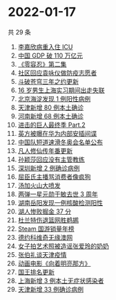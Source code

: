 # 2022-01-17

共 29 条

<!-- BEGIN -->
<!-- 最后更新时间 Mon Jan 17 2022 11:12:22 GMT+0800 (China Standard Time) -->

1. [李嘉欣病重入住 ICU](https://www.zhihu.com/search?q=李嘉欣)
1. [中国 GDP 破 110 万亿元](https://www.zhihu.com/search?q=GDP)
1. [《零容忍》第二集](https://www.zhihu.com/search?q=零容忍)
1. [社区回应袁咏仪做防疫志愿者](https://www.zhihu.com/search?q=袁咏仪)
1. [斗破苍穹三年之约更新](https://www.zhihu.com/search?q=斗破苍穹三年之约)
1. [16 岁男生上海实习期间出走失联](https://www.zhihu.com/search?q=男生实习期间出走失联)
1. [北京海淀发现 1 例阳性病例](https://www.zhihu.com/search?q=北京疫情)
1. [天津新增 80 例本土确诊](https://www.zhihu.com/search?q=天津疫情)
1. [河南新增 68 例本土确诊](https://www.zhihu.com/search?q=河南疫情)
1. [进击的巨人最终季 Part.2](https://www.zhihu.com/search?q=进击的巨人)
1. [英方被曝在华为内部安插间谍](https://www.zhihu.com/search?q=华为)
1. [中国队短道速滑冬奥会名单公布](https://www.zhihu.com/search?q=短道速滑名单)
1. [凡人修仙传年番更新](https://www.zhihu.com/search?q=凡人修仙传)
1. [孙颖莎回应没有主管教练](https://www.zhihu.com/search?q=孙颖莎)
1. [深圳新增 2 例确诊病例](https://www.zhihu.com/search?q=深圳疫情)
1. [屈臣氏主播骂消费者像疯狗](https://www.zhihu.com/search?q=屈臣氏)
1. [汤加火山大喷发](https://www.zhihu.com/search?q=汤加火山喷发)
1. [两弹一星元勋于敏去世 3 周年](https://www.zhihu.com/search?q=于敏去世3周年)
1. [湖南岳阳发现一例核酸检测阳性](https://www.zhihu.com/search?q=湖南疫情)
1. [湖人惨败掘金 37 分](https://www.zhihu.com/search?q=湖人)
1. [杜兰特伤退篮网胜鹈鹕](https://www.zhihu.com/search?q=篮网)
1. [Steam 国游销量年榜](https://www.zhihu.com/search?q=steam)
1. [德约科维奇无缘澳网](https://www.zhihu.com/search?q=德约科维奇)
1. [女子拍艺术照被造谣张爱玲的奶奶](https://www.zhihu.com/search?q=张爱玲奶奶)
1. [张伯礼谈天津疫情](https://www.zhihu.com/search?q=张伯礼)
1. [动画电影《向着明亮那方》](https://www.zhihu.com/search?q=向着明亮那方)
1. [国王排名更新](https://www.zhihu.com/search?q=国王排名)
1. [上海新增 3 例本土无症状感染者](https://www.zhihu.com/search?q=上海疫情)
1. [天津新增 33 例确诊病例](https://www.zhihu.com/search?q=天津疫情)

<!-- END -->
